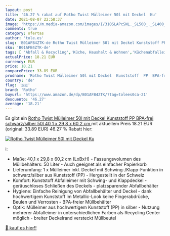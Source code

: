 ```yaml
---
layout: post
title: '46.27 % rabat auf Rotho Twist Mülleimer 50l mit Deckel  Ku'
date: 2021-08-07 22:58:37
image: 'https://m.media-amazon.com/images/I/31OSLAPcSNL._SL500_._SL400_.jpg'
comments: true
category: ofertas
author: 'tole.es'
slug: 'B01AFB4ZTK-de Rotho Twist Mülleimer 50l mit Deckel Kunststoff PP BPA-...'
sku: 'B01AFB4ZTK-de'
tags: [ 'Abfall & Recycling','Küche, Haushalt & Wohnen','Küchenabfalleimer','rotho', ]
actualPrice: 18.21 EUR
currency: EUR
price: 18.21
comparePrice: 33.89 EUR
prodname: 'Rotho Twist Mülleimer 50l mit Deckel  Kunststoff  PP  BPA-frei  schwarz/silber  50l  40 1 x 29 8 x 60 2 cm '
country: 'de'
flag: '🇩🇪'
brand: 'Rotho'
buyurl: 'https://www.amazon.de/dp/B01AFB4ZTK/?tag=tolees0ca-21'
descuento: '46.27'
average: '18.21'
---
```


Es gibt ein [Rotho Twist Mülleimer 50l mit Deckel  Kunststoff  PP  BPA-frei  schwarz/silber  50l  40 1 x 29 8 x 60 2 cm ](https://www.amazon.de/dp/B01AFB4ZTK/?tag=tolees0ca-21) mit aktuellem Preis 18.21 EUR (original: 33.89 EUR) 46.27 % Rabatt hier:

[![Rotho Twist Mülleimer 50l mit Deckel  Ku](https://m.media-amazon.com/images/I/31OSLAPcSNL._SL500_._SL400_.jpg)](https://www.amazon.de/dp/B01AFB4ZTK/?tag=tolees0ca-21)

ℹ️:

- Maße: 40,1 x 29,8 x 60,2 cm (LxBxH) - Fassungsvolumen des Müllbehälters: 50 Liter - Auch geeignet als einfacher Papierkorb
- Lieferumfang: 1 x Mülleimer inkl. Deckel mit Schwing-/Klapp-Funktion in schwarz/silber aus Kunststoff (PP) - Hergestellt in der Schweiz
- Komfort: Kunststoff Abfalleimer mit Schwing- und Klappdeckel - geräuschloses Schließen des Deckels - platzsparender Abfallbehälter
- Hygiene: Einfache Reinigung von Abfallbehälter und Deckel - dank hochwertigem Kunststoff im Metallic-Look keine Fingerabdrücke, Beulen und Verrosten - BPA-freier Müllbehälter
- Optik: Mülleimer aus hochwertigem Kunststoff (PP) in silber - Nutzung mehrerer Abfalleimer in unterschiedlichen Farben als Recycling Center möglich - breiter Deckelrand versteckt Müllbeutel

[🛒 kauf es hier!!](https://www.amazon.de/dp/B01AFB4ZTK/?tag=tolees0ca-21)
